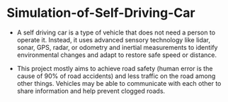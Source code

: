 # Simulation-of-Self-Driving-Car

- A self driving car is a type of vehicle that does not need a person to operate it. Instead, it uses advanced sensory technology like lidar, sonar, GPS, radar, or odometry and inertial measurements to identify environmental changes and adapt to restore safe speed or distance. 

- This project mostly aims to achieve road safety (human error is the cause of 90% of road accidents) and less traffic on the road among other things. Vehicles may be able to communicate with each other to share information and help prevent clogged roads.
